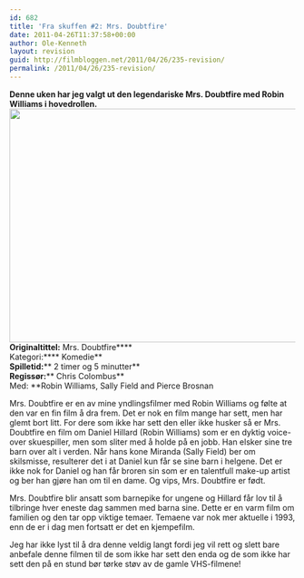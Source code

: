 ```yaml
---
id: 682
title: 'Fra skuffen #2: Mrs. Doubtfire'
date: 2011-04-26T11:37:58+00:00
author: Ole-Kenneth
layout: revision
guid: http://filmbloggen.net/2011/04/26/235-revision/
permalink: /2011/04/26/235-revision/
---
```

**Denne uken har jeg valgt ut den legendariske Mrs. Doubtfire med Robin Williams i hovedrollen.**  
[<img class="alignnone size-medium wp-image-236" src="http://filmbloggen.webalive.no/files/2011/04/mrs-doubtfire.jpg?w=300" alt="" width="669" height="412" />](http://filmbloggen.webalive.no/files/2011/04/mrs-doubtfire.jpg)  
**Originaltittel:** Mrs. Doubtfire****  
Kategori:**** Komedie**  
**Spilletid:**** 2 timer og 5 minutter**  
**Regissør:**** Chris Colombus**  
Med: **Robin Williams, Sally Field and Pierce Brosnan

Mrs. Doubtfire er en av mine yndlingsfilmer med Robin Williams og følte at den var en fin film å dra frem. Det er nok en film mange har sett, men har glemt bort litt. For dere som ikke har sett den eller ikke husker så er Mrs. Doubtfire en film om Daniel Hillard (Robin Williams) som er en dyktig voice-over skuespiller, men som sliter med å holde på en jobb. Han elsker sine tre barn over alt i verden. Når hans kone Miranda (Sally Field) ber om skilsmisse, resulterer det i at Daniel kun får se sine barn i helgene. Det er ikke nok for Daniel og han får broren sin som er en talentfull make-up artist og ber han gjøre han om til en dame. Og vips, Mrs. Doubtfire er født.

Mrs. Doubtfire blir ansatt som barnepike for ungene og Hillard får lov til å tilbringe hver eneste dag sammen med barna sine. Dette er en varm film om familien og den tar opp viktige temaer. Temaene var nok mer aktuelle i 1993, enn de er i dag men fortsatt er det en kjempefilm.

Jeg har ikke lyst til å dra denne veldig langt fordi jeg vil rett og slett bare anbefale denne filmen til de som ikke har sett den enda og de som ikke har sett den på en stund bør tørke støv av de gamle VHS-filmene!